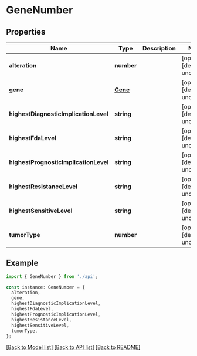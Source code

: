 # GeneNumber

## Properties

| Name                                  | Type                | Description | Notes                             |
| ------------------------------------- | ------------------- | ----------- | --------------------------------- |
| **alteration**                        | **number**          |             | [optional] [default to undefined] |
| **gene**                              | [**Gene**](Gene.md) |             | [optional] [default to undefined] |
| **highestDiagnosticImplicationLevel** | **string**          |             | [optional] [default to undefined] |
| **highestFdaLevel**                   | **string**          |             | [optional] [default to undefined] |
| **highestPrognosticImplicationLevel** | **string**          |             | [optional] [default to undefined] |
| **highestResistanceLevel**            | **string**          |             | [optional] [default to undefined] |
| **highestSensitiveLevel**             | **string**          |             | [optional] [default to undefined] |
| **tumorType**                         | **number**          |             | [optional] [default to undefined] |

## Example

```typescript
import { GeneNumber } from './api';

const instance: GeneNumber = {
  alteration,
  gene,
  highestDiagnosticImplicationLevel,
  highestFdaLevel,
  highestPrognosticImplicationLevel,
  highestResistanceLevel,
  highestSensitiveLevel,
  tumorType,
};
```

[[Back to Model list]](../README.md#documentation-for-models) [[Back to API list]](../README.md#documentation-for-api-endpoints) [[Back to README]](../README.md)
